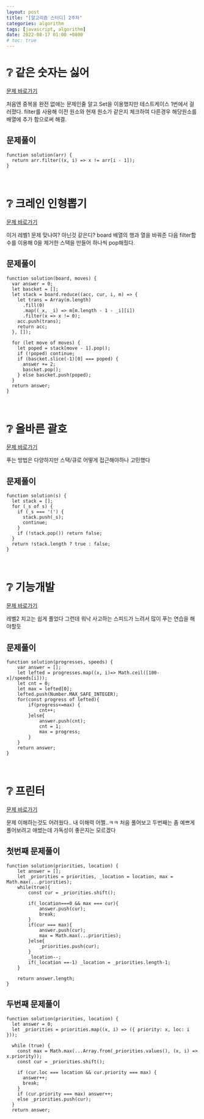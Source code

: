 ```yaml
---
layout: post
title: "[알고리즘 스터디] 2주차"
categories: algorithm
tags: [javascript, algorithm]
date: 2022-08-17 01:00 +0800
# toc: true
---
```


# ❔ 같은 숫자는 싫어

[문제 바로가기](https://school.programmers.co.kr/learn/courses/30/lessons/12906)

처음엔 중복을 완전 없애는 문제인줄 알고 Set을 이용했지만 테스트케이스 1번에서 걸러졌다.
filter를 사용해 이전 원소와 현재 원소가 같은지 체크하여 다른경우 해당원소를 배열에 추가 함으로써 해결.

## 문제풀이

```
function solution(arr) {
  return arr.filter((x, i) => x != arr[i - 1]);
}
```

<br>

# ❔ 크레인 인형뽑기

[문제 바로가기](https://school.programmers.co.kr/learn/courses/30/lessons/64061)

이거 레벨1 문제 맞나여? 아닌것 같은디?
board 배열의 행과 열을 바꿔준 다음 filter함수를 이용해 0을 제거한 스택을 만들어 하나씩 pop해줬다.

## 문제풀이

```
function solution(board, moves) {
  var answer = 0;
  let bascket = [];
  let stack = board.reduce((acc, cur, i, m) => {
    let trans = Array(m.length)
      .fill(0)
      .map((_x, _i) => m[m.length - 1 - _i][i])
      .filter(x => x != 0);
    acc.push(trans);
    return acc;
  }, []);

  for (let move of moves) {
    let poped = stack[move - 1].pop();
    if (!poped) continue;
    if (bascket.slice(-1)[0] === poped) {
      answer += 2;
      bascket.pop();
    } else bascket.push(poped);
  }
  return answer;
}

```

<br>

# ❔ 올바른 괄호

[문제 바로가기](https://school.programmers.co.kr/learn/courses/30/lessons/12909)

푸는 방법은 다양하지만 스택/큐로 어떻게 접근해야하나 고민했다

## 문제풀이

```
function solution(s) {
  let stack = [];
  for (_s of s) {
    if (_s === '(') {
      stack.push(_s);
      continue;
    }
    if (!stack.pop()) return false;
  }
  return !stack.length ? true : false;
}
```

<br>

# ❔ 기능개발

[문제 바로가기](https://school.programmers.co.kr/learn/courses/30/lessons/42586)

레벨2 치고는 쉽게 풀었다
그런데 워낙 사고하는 스피드가 느려서 많이 푸는 연습을 해야할듯

## 문제풀이

```
function solution(progresses, speeds) {
    var answer = [];
    let lefted = progresses.map((x, i)=> Math.ceil([100-x]/speeds[i]));
    let cnt = 0;
    let max = lefted[0];
    lefted.push(Number.MAX_SAFE_INTEGER);
    for(const progress of lefted){
        if(progress<=max) {
            cnt++;
        }else{
            answer.push(cnt);
            cnt = 1;
            max = progress;
        }
    }
    return answer;
}
```

<br>

# ❔ 프린터

[문제 바로가기](https://school.programmers.co.kr/learn/courses/30/lessons/42587)

문제 이해하는것도 어려웠다.. 내 이해력 어쩔..ㅋㅋ
처음 풀어보고 두번째는 좀 예쁘게 풀어보려고 애썼는데 가독성이 좋은지는 모르겠다

## 첫번째 문제풀이

```
function solution(priorities, location) {
    let answer = [];
    let _priorities = priorities, _location = location, max = Math.max(...priorities);
    while(true){
        const cur = _priorities.shift();

        if(_location===0 && max === cur){
            answer.push(cur);
            break;
        }
        if(cur === max){
            answer.push(cur);
            max = Math.max(...priorities);
        }else{
            _priorities.push(cur);
        }
        _location--;
        if(_location ==-1) _location = _priorities.length-1;
    }

    return answer.length;
}
```

## 두번째 문제풀이

```
function solution(priorities, location) {
  let answer = 0;
  let _priorities = priorities.map((x, i) => ({ priority: x, loc: i }));

  while (true) {
    const max = Math.max(...Array.from(_priorities.values(), (x, i) => x.priority));
    const cur = _priorities.shift();

    if (cur.loc === location && cur.priority === max) {
      answer++;
      break;
    }
    if (cur.priority === max) answer++;
    else _priorities.push(cur);
  }
  return answer;
```

<br>
